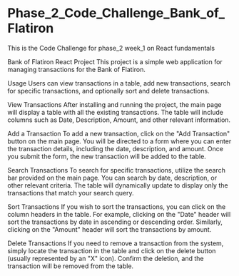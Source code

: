 # Phase_2_Code_Challenge_Bank_of_Flatiron

This is the Code Challenge for phase_2 week_1 on React fundamentals

Bank of Flatiron React Project
This project is a simple web application for managing transactions for the Bank of Flatiron.

Usage
Users can view transactions in a table, add new transactions, search for specific transactions, and optionally sort and delete transactions.

View Transactions
After installing and running the project, the main page will display a table with all the existing transactions. The table will include columns such as Date, Description, Amount, and other relevant information.

Add a Transaction
To add a new transaction, click on the "Add Transaction" button on the main page. You will be directed to a form where you can enter the transaction details, including the date, description, and amount. Once you submit the form, the new transaction will be added to the table.

Search Transactions
To search for specific transactions, utilize the search bar provided on the main page. You can search by date, description, or other relevant criteria. The table will dynamically update to display only the transactions that match your search query.

Sort Transactions
If you wish to sort the transactions, you can click on the column headers in the table. For example, clicking on the "Date" header will sort the transactions by date in ascending or descending order. Similarly, clicking on the "Amount" header will sort the transactions by amount.

Delete Transactions
If you need to remove a transaction from the system, simply locate the transaction in the table and click on the delete button (usually represented by an "X" icon). Confirm the deletion, and the transaction will be removed from the table.
